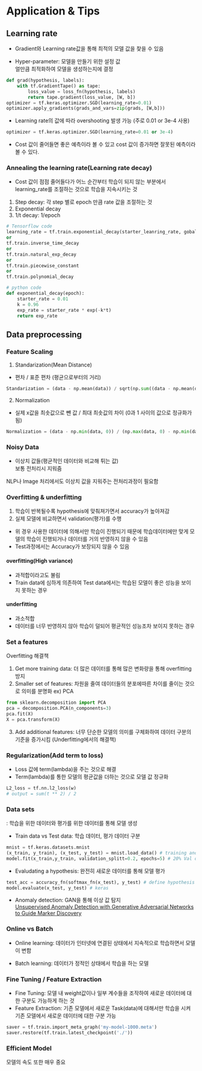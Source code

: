# Application & Tips

## Learning rate

- Gradient와 Learning rate값을 통해 최적의 모델 값을 찾을 수 있음

- Hyper-parameter: 모델을 만들기 위한 설정 값<br>
얼만큼 최적화하여 모델을 생성하는지에 결정
```py
def grad(hypothesis, labels):
    with tf.GradientTape() as tape:
        loss_value = loss_fn(hypothesis, labels)
        return tape.gradient(loss_value, [W, b])
optimizer = tf.keras.optimizer.SGD(learning_rate=0.01)
optimizer.apply_gradients(grads_and_vars=zip(grads, [W,b]))
```

- Learning rate의 값에 따라 overshooting 발생 가능 (주로 0.01 or 3e-4 사용)
```py
optimizer = tf.keras.optimizer.SGD(learning_rate=0.01 or 3e-4)
```

- Cost 값이 줄어들면 좋은 예측이라 볼 수 있고 cost 값이 증가하면 잘못된 예측이라 볼 수 있다.

### Annealing the learning rate(Learning rate decay)

- Cost 값이 점점 줄어들다가 어느 순간부터 학습이 되지 않는 부분에서 learning_rate를 조절하는 것으로 학습을 지속시키는 것

1. Step decay: 각 step 별로 epoch 만큼 rate 값을 조절하는 것
2. Exponential decay
3. 1/t decay: 1/epoch
```py
# Tensorflow code
learning_rate = tf.train.exponential_decay(starter_leanring_rate, gobal_step, 1000, 0.96, staircase)
or
tf.train.inverse_time_decay
or
tf.train.natural_exp_decay
or
tf.train.piecewise_constant
or 
tf.train.polynomial_decay

# python code
def exponential_decay(epoch):
    starter_rate = 0.01
    k = 0.96
    exp_rate = starter_rate * exp(-k*t)
    return exp_rate
```

## Data preprocessing

### Feature Scaling

1. Standarization(Mean Distance)
- 편차 / 표준 편차 (평균으로부터의 거리)
```py
Standarization = (data - np.mean(data)) / sqrt(np.sum((data - np.mean(data))^2) / np.count(data))
```

2. Normalization
- 실제 x값을 최솟값으로 뺀 값 / 최대 최솟값의 차이 (0과 1 사이의 값으로 정규화가 됨)
```py
Normalization = (data - np.min(data, 0)) / (np.max(data, 0) - np.min(data, 0))
```

### Noisy Data

- 이상치 값들(평균적인 데이터와 비교해 튀는 값)
<br>보통 전처리시 지워줌
<p> NLP나 Image 처리에서도 이상치 값을 지워주는 전처리과정이 필요함

### Overfitting & underfitting

1. 학습이 반복될수록 hypothesis에 맞춰져가면서 accuracy가 높아져감
2. 실제 모델에 비교하면서 validation(평가)를 수행
- 위 경우 사용한 데이터에 의해서만 학습이 진행되기 때문에 학습데이터에만 맞게 모델의 학습이 진행되거나 데이터를 거의 반영하지 않을 수 있음
- Test과정에서는 Accuracy가 보장되지 않을 수 있음

#### overfitting(High variance)

- 과적합이라고도 불림
- Train data에 심하게 의존하여 Test data에서는 학습된 모델이 좋은 성능을 보이지 못하는 경우


#### underfitting

- 과소적합
- 데이터를 너무 반영하지 않아 학습이 덜되어 평균적인 성능조차 보이지 못하는 경우

### Set a features
Overfitting 해결책

1. Get more training data: 더 많은 데이터를 통해 많은 변화량을 통해 overfitting 방지
2. Smaller set of features: 차원을 줄여 데이터들의 분포에따른 차이를 줄이는 것으로 의미를 분명화 ex) PCA
```py
from sklearn.decomposition import PCA
pca = decomposition.PCA(n_components=3)
pca.fit(X)
X = pca.transform(X)
```
3. Add additional features: 너무 단순한 모델의 의미를 구체화하여 데이터 구분의 기준을 증가시킴 (Underfitting에서의 해결책)

### Regularization(Add term to loss)

- Loss 값에 term(lambda)을 주는 것으로 해결
- Term(lambda)를 통한 모델의 평균값을 더하는 것으로 모델 값 정규화
```py
L2_loss = tf.nn.l2_loss(w)
# output = sum(t ** 2) / 2
```

### Data sets
: 학습을 위한 데이터와 평가를 위한 데이터를 통해 모델 생성
- Train data vs Test data: 학습 데이터, 평가 데이터 구분
```py
mnist = tf.keras.datasets.mnist
(x_train, y_train), (x_test, y_test) = mnist.load_data() # training and testing images
model.fit(x_train,y_train, validation_splitt=0.2, epochs=5) # 20% Val data
```
- Evaludating a hypothesis: 완전히 새로운 데이터를 통해 모델 평가
```py
test_acc = accuracy_fn(softmax_fn(x_test), y_test) # define hypothesis and test
model.evaluate(x_test, y_test) # keras
```

- Anomaly detection: GAN을 통해 이상 값 탐지<br>
<a href=https://arxiv.org/pdf/1703.05921.pdf>Unsupervised Anomaly Detection with Generative Adversarial Networks to Guide Marker Discovery</a>

### Online vs Batch

- Online learning: 데이터가 인터넷에 연결된 상태에서 지속적으로 학습하면서 모델이 변함

- Batch learning: 데이터가 정적인 상태에서 학습을 하는 모델

### Fine Tuning / Feature Extraction

- Fine Tuning: 모델 내 weight값이나 일부 계수들을 조작하여 새로운 데이터에 대한 구분도 가능하게 하는 것
- Feature Extraction: 기존 모델에서 새로운 Task(data)에 대해서만 학습을 시켜 기존 모델에서 새로운 데이터에 대한 구분 가능

```py
saver = tf.train.import_meta_graph('my-model-1000.meta')
saver.restore(tf.train.latest_checkpoint('./'))
```

### Efficient Model
모델의 속도 또한 매우 중요